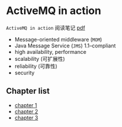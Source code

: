 # ActiveMQ in action

`ActiveMQ in action` 阅读笔记 [pdf](https://github.com/web1992/books/tree/master/activemq)

- Message-oriented middleware (`MOM`)
- Java Message Service (`JMS`) 1.1–compliant
- high availability, performance
- scalability (可扩展性)
- reliability (可靠性)
- security

## Chapter list

- [chapter 1](activemq-chapter-1.md)
- [chapter 2](activemq-chapter-2.md)
- [chapter 3](activemq-chapter-3.md)
